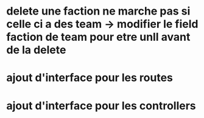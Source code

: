 # delete une faction ne marche pas si celle ci a des team -> modifier le field faction de team pour etre unll avant de la delete
# ajout d'interface pour les routes
# ajout d'interface pour les controllers
